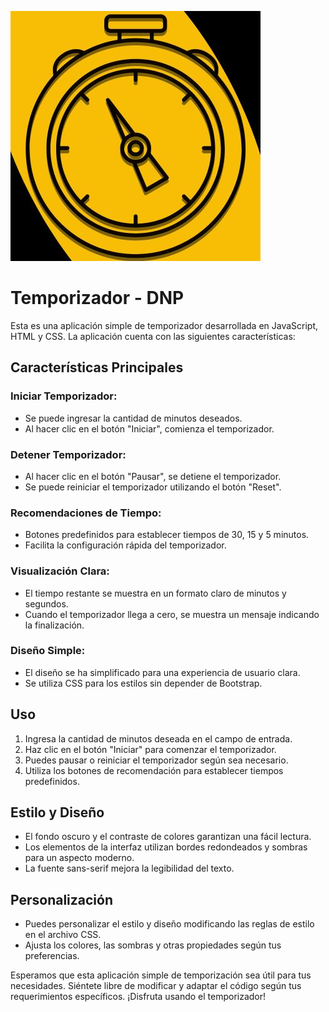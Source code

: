 ![Descripción de la imagen](img/icono.jpg)

# Temporizador - DNP

Esta es una aplicación simple de temporizador desarrollada en JavaScript, HTML y CSS. La aplicación cuenta con las siguientes características:

## Características Principales

### Iniciar Temporizador:
- Se puede ingresar la cantidad de minutos deseados.
- Al hacer clic en el botón "Iniciar", comienza el temporizador.

### Detener Temporizador:
- Al hacer clic en el botón "Pausar", se detiene el temporizador.
- Se puede reiniciar el temporizador utilizando el botón "Reset".

### Recomendaciones de Tiempo:
- Botones predefinidos para establecer tiempos de 30, 15 y 5 minutos.
- Facilita la configuración rápida del temporizador.

### Visualización Clara:
- El tiempo restante se muestra en un formato claro de minutos y segundos.
- Cuando el temporizador llega a cero, se muestra un mensaje indicando la finalización.

### Diseño Simple:
- El diseño se ha simplificado para una experiencia de usuario clara.
- Se utiliza CSS para los estilos sin depender de Bootstrap.

## Uso

1. Ingresa la cantidad de minutos deseada en el campo de entrada.
2. Haz clic en el botón "Iniciar" para comenzar el temporizador.
3. Puedes pausar o reiniciar el temporizador según sea necesario.
4. Utiliza los botones de recomendación para establecer tiempos predefinidos.

## Estilo y Diseño

- El fondo oscuro y el contraste de colores garantizan una fácil lectura.
- Los elementos de la interfaz utilizan bordes redondeados y sombras para un aspecto moderno.
- La fuente sans-serif mejora la legibilidad del texto.

## Personalización

- Puedes personalizar el estilo y diseño modificando las reglas de estilo en el archivo CSS.
- Ajusta los colores, las sombras y otras propiedades según tus preferencias.

Esperamos que esta aplicación simple de temporización sea útil para tus necesidades. Siéntete libre de modificar y adaptar el código según tus requerimientos específicos. ¡Disfruta usando el temporizador!
